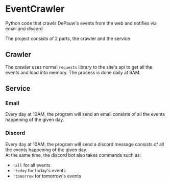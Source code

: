 # EventCrawler
Python code that crawls DePauw's events from the web and notifies via email and discord

The project consists of 2 parts, the crawler and the service

## Crawler

The crawler uses normal ``` requests ``` library to the site's api to get all the events and load into memory. The process is done daily at 9AM.

## Service

### Email
Every day at 10AM, the program will send an email consists of all the events happening of the given day.

### Discord

Every day at 10AM, the program will send a discord message consists of all the events happening of the given day. <br>
At the same time, the discord bot also takes commands such as:
* ``` !all ``` for all events
* ``` !today ``` for today's events
* ``` !tomorrow ``` for tomorrow's events
